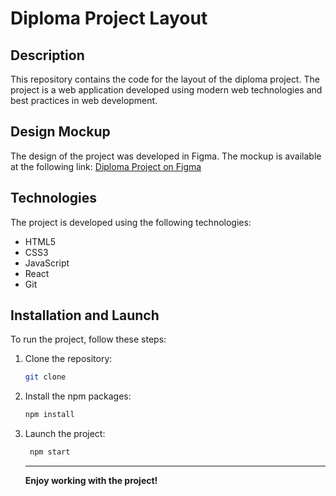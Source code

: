 # Diploma Project Layout

## Description

This repository contains the code for the layout of the diploma project. The project is a web application developed using modern web technologies and best practices in web development.

## Design Mockup

The design of the project was developed in Figma. The mockup is available at the following link:
[Diploma Project on Figma](<https://www.figma.com/file/Poalk0ifjNeYJTusjowz2C/%D0%94%D0%B8%D0%BF%D0%BB%D0%BE%D0%BC%D0%BD%D1%8B%D0%B9-%D0%BF%D1%80%D0%BE%D0%B5%D0%BA%D1%82-(Copy)?type=design&node-id=1-2798&mode=design>)

## Technologies

The project is developed using the following technologies:

- HTML5
- CSS3
- JavaScript
- React
- Git

## Installation and Launch

To run the project, follow these steps:

1. Clone the repository:
   ```sh
   git clone
   ```
2. Install the npm packages:
   ```sh
   npm install
   ```
3. Launch the project:

   ```sh
    npm start
   ```

   ***

   **Enjoy working with the project!**
